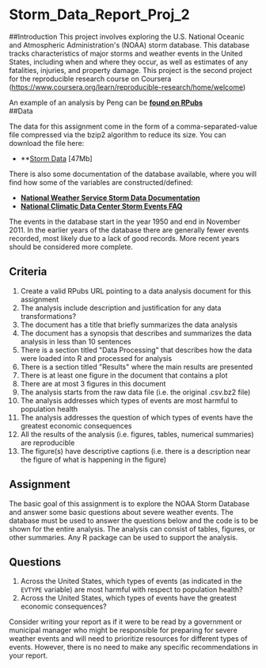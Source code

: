 # Storm_Data_Report_Proj_2

##Introduction
This project involves exploring the U.S. National Oceanic and Atmospheric Administration's (NOAA) storm database. This database tracks characteristics of major storms and weather events in the United States, including when and where they occur, as well as estimates of any fatalities, injuries, and property damage. This project is the second project for the reproducible research course on Coursera (https://www.coursera.org/learn/reproducible-research/home/welcome)

An example of an analysis by Peng can be **[found on RPubs](https://www.rpubs.com/rdpeng/13396)**  
##Data

The data for this assignment come in the form of a comma-separated-value file compressed via the bzip2 algorithm to reduce its size. You can download the file here:  

* **[Storm Data](https://d396qusza40orc.cloudfront.net/repdata%2Fdata%2FStormData.csv.bz2) [47Mb]

There is also some documentation of the database available, where you will find how some of the variables are constructed/defined:  
* **[National Weather Service Storm Data Documentation](./References/repdata_peer2_doc_pd01016005curr.pdf)**  
* **[National Climatic Data Center Storm Events FAQ](./References/repdata_peer2_doc_NCDC_Storm_Events-FAQ_Page.pdf)**  

The events in the database start in the year 1950 and end in November 2011. In the earlier years of the database there are generally fewer events recorded, most likely due to a lack of good records. More recent years should be considered more complete.  

## Criteria  
1) Create a valid RPubs URL pointing to a data analysis document for this assignment  
2) The analysis include description and justification for any data transformations?  
3) The document has a title that briefly summarizes the data analysis  
4) The document has a synopsis that describes and summarizes the data analysis in less than 10 sentences  
5) There is a section titled "Data Processing" that describes how the data were loaded into R and processed for analysis  
6) There is a section titled "Results" where the main results are presented  
7) There is at least one figure in the document that contains a plot  
8) There are at most 3 figures in this document  
9) The analysis starts from the raw data file (i.e. the original .csv.bz2 file)  
10) The analysis addresses which types of events are most harmful to population health  
11) The analysis addresses the question of which types of events have the greatest economic consequences  
12) All the results of the analysis (i.e. figures, tables, numerical summaries) are reproducible  
13) The figure(s) have descriptive captions (i.e. there is a description near the figure of what is happening in the figure)  

## Assignment  
The basic goal of this assignment is to explore the NOAA Storm Database and answer some basic questions about severe weather events. The database must be used to answer the questions below and the code is to be shown for the entire analysis. The analysis can consist of tables, figures, or other summaries. Any R package can be used to support the analysis.  

## Questions  
1) Across the United States, which types of events (as indicated in the `EVTYPE` variable) are most harmful with respect to population health?  
2) Across the United States, which types of events have the greatest economic consequences?  

Consider writing your report as if it were to be read by a government or municipal manager who might be responsible for preparing for severe weather events and will need to prioritize resources for different types of events. However, there is no need to make any specific recommendations in your report.



